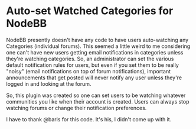# Auto-set Watched Categories for NodeBB

NodeBB presently doesn't have any code to have users auto-watching any Categories (individual forums). This seemed a little weird to me considering one can't have new users getting email notifications in categories unless they're watching categories. So, an administrator can set the various default notification rules for users, but even if you set them to be really "noisy" (email notifications on top of forum notifications), important announcements that get posted will never notify any user unless they're logged in and looking at the forum. 

So, this plugin was created so one can set users to be watching whatever communities you like when their account is created. Users can always stop watching forums or change their notification preferences.

I have to thank @baris for this code. It's his, I didn't come up with it.

